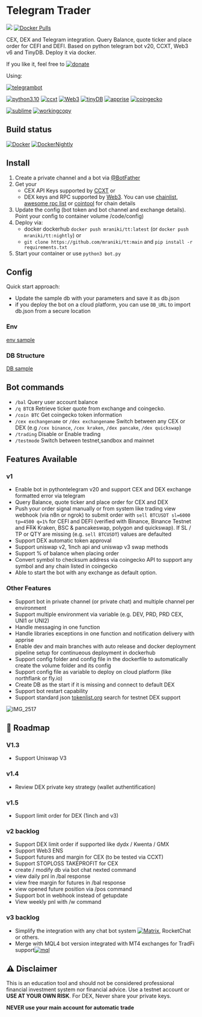# Telegram Trader
 [![](https://badgen.net/badge/icon/TT/E2B13C?icon=bitcoin&label)](https://github.com/mraniki/tt) 
[![Docker Pulls](https://badgen.net/docker/pulls/mraniki/tt)](https://hub.docker.com/r/mraniki/tt)

 CEX, DEX and Telegram integration. Query Balance, quote ticker and place order for CEFI and DEFI.
 Based on python telegram bot v20, CCXT, Web3 v6 and TinyDB.
 Deploy it via docker. 


If you like it, feel free to 
[![donate](https://badgen.net/badge/icon/coindrop/6F4E37?icon=buymeacoffee&label)](https://coindrop.to/mraniki)

Using:

[![telegrambot](https://badgen.net/badge/icon/telegrambot?icon=telegram&label)](https://t.me/pythontelegrambotchannel)

[![python3.10](https://badgen.net/badge/icon/3.10/black?icon=pypi&label)](https://www.python.org/downloads/release/python-3100/)
[![ccxt](https://badgen.net/badge/icon/ccxt/black?icon=libraries&label)](https://github.com/ccxt/ccxt)
[![Web3](https://badgen.net/badge/icon/web3/black?icon=libraries&label)](https://github.com/ethereum/web3.py)
[![tinyDB](https://badgen.net/badge/icon/tinyDB/black?icon=libraries&label)](https://github.com/msiemens/tinydb)
[![apprise](https://badgen.net/badge/icon/apprise/black?icon=libraries&label)](https://github.com/caronc/apprise)
[![coingecko](https://badgen.net/badge/icon/coingecko/black?icon=libraries&label)](https://github.com/coingecko)

[![sublime](https://badgen.net/badge/icon/sublime/F96854?icon=terminal&label)](https://www.sublimetext.com/)
[![workingcopy](https://badgen.net/badge/icon/workingcopy/16DCCD?icon=github&label)](https://workingcopy.app/)

## Build status
[![Docker](https://github.com/mraniki/tt/actions/workflows/DockerHub.yml/badge.svg)](https://github.com/mraniki/tt/actions/workflows/DockerHub.yml) [![DockerNightly](https://github.com/mraniki/tt/actions/workflows/DockerHub_Nightly.yml/badge.svg)](https://github.com/mraniki/tt/actions/workflows/DockerHub_Nightly.yml)

## Install
1) Create a private channel and a bot via [@BotFather ](https://core.telegram.org/bots/tutorial)
2) Get your 
    - CEX API Keys supported by [CCXT](https://github.com/ccxt/ccxt) or 
    - DEX keys and RPC supported by [Web3](https://github.com/ethereum/web3.py). You can use [chainlist](https://chainlist.org), [awesome rpc list](https://github.com/arddluma/awesome-list-rpc-nodes-providers) or [cointool](https://cointool.app/) for chain details
3) Update the config (bot token and bot channel and exchange details). Point your config to container volume /code/config)
4) Deploy via:
    - docker dockerhub `docker push mraniki/tt:latest` (or `docker push mraniki/tt:nightly`) or
    - `git clone https://github.com/mraniki/tt:main` and `pip install -r requirements.txt` 
5) Start your container or use `python3 bot.py`

## Config
Quick start approach:
- Update the sample db with your parameters and save it as db.json
- if you deploy the bot on a cloud platform, you can use `DB_URL` to import db.json from a secure location

### Env
[env sample](config/env.sample)

### DB Structure
[DB sample](config/db.json.sample)

## Bot commands
 - `/bal` Query user account balance
 - `/q BTCB` Retrieve ticker quote from exchange and coingecko.
 - `/coin BTC` Get coingecko token information
 - `/cex exchangename` or `/dex exchangename` Switch between any CEX or DEX (e.g `/cex binance`, `/cex kraken`, `/dex pancake`, `/dex quickswap`)
 - `/trading` Disable or Enable trading
 - `/testmode` Switch between testnet,sandbox and mainnet  
 
## Features Available
 
 ### v1 
 - Enable bot in pythontelegram v20 and support CEX and DEX exchange formatted error via telegram
 - Query Balance, quote ticker and place order for CEX and DEX
 - Push your order signal manually or from system like trading view webhook (via n8n or ngrok) to submit order with `sell BTCUSDT sl=6000 tp=4500 q=1%` for CEFI and DEFI (verified with Binance, Binance Testnet and ~~FTX~~ Kraken, BSC & pancakeswap, polygon and quickswap). If SL / TP or QTY are missing (e.g. `sell BTCUSDT`) values are defaulted
 - Support DEX automatic token approval
 - Support uniswap v2, 1inch api and uniswap v3 swap methods
 - Support % of balance when placing order
 - Convert symbol to checksum address via coingecko API to support any symbol and any chain listed in coingecko
 - Able to start the bot with any exchange as default option. 
 
 ### Other Features
 - Support bot in private channel (or private chat) and multiple channel per environment
 - Support multiple environment via variable (e.g. DEV, PRD, PRD CEX, UNI1 or UNI2)
 - Handle messaging in one function
 - Handle libraries exceptions in one function and notification delivery with apprise 
 - Enable dev and main branches with auto release and docker deployment pipeline setup for continueous deployment in dockerhub
 - Support config folder and config file in the dockerfile to automatically create the volume folder and its config
 - Support config file as variable to deploy on cloud platform (like northflank or fly.io)
 - Create DB as the start if it is missing and connect to default DEX
 - Support bot restart capability
 - Support standard json [tokenlist.org](tokenlist.org) search for testnet DEX support

![IMG_2517](https://user-images.githubusercontent.com/8766259/199422978-dc3322d9-164b-42af-9cf2-84c6bc3dae29.jpg)


## 🚧 Roadmap


### V1.3
- Support Uniswap V3

### v1.4
- Review DEX private key strategy (wallet authentification)

### v1.5

- Support limit order for DEX (1inch and v3)

### v2 backlog

- Support DEX limit order if supported like dydx / Kwenta / GMX
- Support Web3 ENS
- Support futures and margin for CEX (to be tested via CCXT)
- Support STOPLOSS TAKEPROFIT for CEX
- create / modify db via bot chat nexted command
- view daily pnl in /bal response
- view free margin for futures in /bal response
- view opened future position via /pos command
- Support bot in webhook instead of getupdate
- View weekly pnl with /w command

### v3 backlog
- Simplify the integration with any chat bot system [![Matrix](https://badgen.net/badge/icon/matrix/black?icon=libraries&label)](https://github.com/poljar/matrix-ni), RocketChat or others.
- Merge with MQL4 bot version integrated with MT4 exchanges for TradFi support[![mql](https://badgen.net/badge/icon/mql/black?icon=libraries&label)](https://mql5.com/) 


 ## ⚠️ Disclaimer
 This is an education tool and should not be considered professional financial investment system nor financial advice. Use a testnet account or **USE AT YOUR OWN RISK**. For DEX, Never share your private keys.
 
 **NEVER use your main account for automatic trade**
